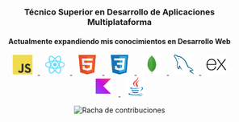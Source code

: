 
<h3 align="center"> Técnico Superior en Desarrollo de <strong>Aplicaciones Multiplataforma</strong></h3>
<h4 align="center"> Actualmente expandiendo mis conocimientos en <strong>Desarrollo Web</strong></h4>

<div align="center">
  
<p align="center">
  <!-- Animación de iconos con tooltips -->
  <a href="https://developer.mozilla.org/en-US/docs/Web/JavaScript" target="_blank" rel="noreferrer"> 
    <img src="https://raw.githubusercontent.com/devicons/devicon/master/icons/javascript/javascript-original.svg" alt="javascript" width="40" height="40" style="margin: 0 10px; transition: transform 0.3s ease;" onmouseover="this.style.transform='scale(1.2)'" onmouseout="this.style.transform='scale(1)'" title="JavaScript"/> 
  </a>
  <a href="https://reactjs.org/" target="_blank" rel="noreferrer"> 
    <img src="https://raw.githubusercontent.com/devicons/devicon/master/icons/react/react-original.svg" alt="react" width="40" height="40" style="margin: 0 10px; transition: transform 0.3s ease;" onmouseover="this.style.transform='scale(1.2)'" onmouseout="this.style.transform='scale(1)'" title="React"/> 
  </a>
  <!-- Más iconos con el mismo patrón -->
  <a href="https://www.w3.org/html/" target="_blank" rel="noreferrer"> 
    <img src="https://raw.githubusercontent.com/devicons/devicon/master/icons/html5/html5-original.svg" alt="html5" width="40" height="40" style="margin: 0 10px; transition: transform 0.3s ease;" onmouseover="this.style.transform='scale(1.2)'" onmouseout="this.style.transform='scale(1)'" title="HTML5"/> 
  </a>
  <a href="https://www.w3schools.com/css/" target="_blank" rel="noreferrer"> 
    <img src="https://raw.githubusercontent.com/devicons/devicon/master/icons/css3/css3-original.svg" alt="css3" width="40" height="40" style="margin: 0 10px; transition: transform 0.3s ease;" onmouseover="this.style.transform='scale(1.2)'" onmouseout="this.style.transform='scale(1)'" title="CSS3"/> 
  </a>
  <a href="https://www.mongodb.com/" target="_blank" rel="noreferrer"> 
    <img src="https://raw.githubusercontent.com/devicons/devicon/master/icons/mongodb/mongodb-original.svg" alt="mongodb" width="40" height="40" style="margin: 0 10px; transition: transform 0.3s ease;" onmouseover="this.style.transform='scale(1.2)'" onmouseout="this.style.transform='scale(1)'" title="MongoDB"/> 
  </a>
  <a href="https://www.mysql.com/" target="_blank" rel="noreferrer"> 
    <img src="https://raw.githubusercontent.com/devicons/devicon/master/icons/mysql/mysql-original.svg" alt="mysql" width="40" height="40" style="margin: 0 10px; transition: transform 0.3s ease;" onmouseover="this.style.transform='scale(1.2)'" onmouseout="this.style.transform='scale(1)'" title="MySQL"/> 
  </a>
  <a href="https://expressjs.com" target="_blank" rel="noreferrer"> 
    <img src="https://raw.githubusercontent.com/devicons/devicon/master/icons/express/express-original.svg" alt="express" width="40" height="40" style="margin: 0 10px; transition: transform 0.3s ease;" onmouseover="this.style.transform='scale(1.2)'" onmouseout="this.style.transform='scale(1)'" title="Express"/> 
  </a>
  <a href="https://kotlinlang.org" target="_blank" rel="noreferrer"> 
    <img src="https://raw.githubusercontent.com/devicons/devicon/master/icons/kotlin/kotlin-original.svg" alt="kotlin" width="40" height="40" style="margin: 0 10px; transition: transform 0.3s ease;" onmouseover="this.style.transform='scale(1.2)'" onmouseout="this.style.transform='scale(1)'" title="Kotlin"/> 
  </a>
  <a href="https://www.java.com" target="_blank" rel="noreferrer"> 
    <img src="https://raw.githubusercontent.com/devicons/devicon/master/icons/java/java-original.svg" alt="java" width="40" height="40" style="margin: 0 10px; transition: transform 0.3s ease;" onmouseover="this.style.transform='scale(1.2)'" onmouseout="this.style.transform='scale(1)'" title="Java"/> 
  </a>
</p>

<p align="center">
  <img align="center" src="https://github-readme-streak-stats.herokuapp.com/?user=aythp&theme=algolia&hide_border=true" alt="Racha de contribuciones" />
</p>

</div>
